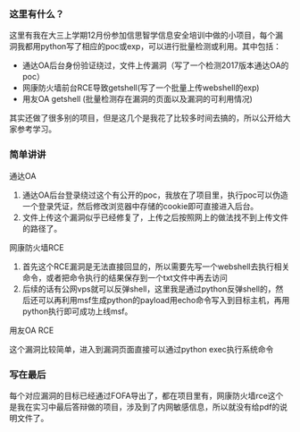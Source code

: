 ### 这里有什么？

这里有我在大三上学期12月份参加信思智学信息安全培训中做的小项目，每个漏洞我都用python写了相应的poc或exp，可以进行批量检测或利用。其中包括：

* 通达OA后台身份验证绕过，文件上传漏洞（写了一个检测2017版本通达OA的poc）
* 网康防火墙前台RCE导致getshell(写了一个批量上传webshell的exp)
* 用友OA getshell (批量检测存在漏洞的页面以及漏洞的可利用情况)

其实还做了很多别的项目，但是这几个是我花了比较多时间去搞的，所以公开给大家参考学习。

### 简单讲讲

通达OA

1. 通达OA后台登录绕过这个有公开的poc，我放在了项目里，执行poc可以伪造一个登录凭证，然后修改浏览器中存储的cookie即可直接进入后台。
2. 文件上传这个漏洞似乎已经修复了，上传之后按照网上的做法找不到上传文件的路径了。

网康防火墙RCE

1. 首先这个RCE漏洞是无法直接回显的，所以需要先写一个webshell去执行相关命令，或者把命令执行的结果保存到一个txt文件中再去访问
2. 后续的话有公网vps就可以反弹shell，这里我是通过python反弹shell的，然后还可以再利用msf生成python的payload用echo命令写入到目标主机，再用python执行即可成功上线msf。

用友OA RCE

这个漏洞比较简单，进入到漏洞页面直接可以通过python exec执行系统命令



### 写在最后

每个对应漏洞的目标已经通过FOFA导出了，都在项目里有，网康防火墙rce这个是我在实习中最后答辩做的项目，涉及到了内网敏感信息，所以就没有给pdf的说明文件了。











